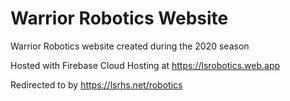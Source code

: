 # Warrior Robotics Website

Warrior Robotics website created during the 2020 season

Hosted with Firebase Cloud Hosting at https://lsrobotics.web.app

Redirected to by https://lsrhs.net/robotics
